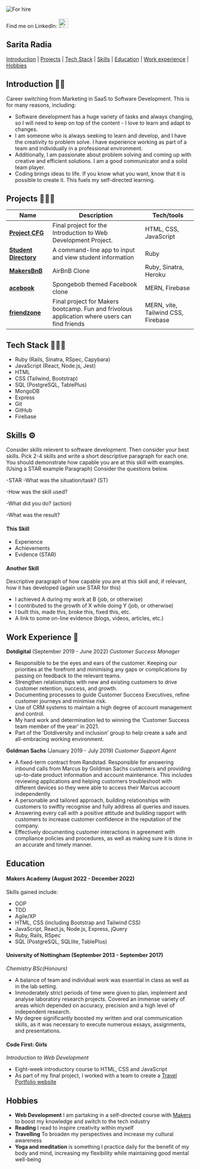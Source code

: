 ![For hire](https://img.shields.io/badge/Available_for_hire-Yes-brightgreen)                
<br/>
Find me on LinkedIn: <a href="https://www.linkedin.com/in/sarita-r-00062b14b"><img src="https://cdn-icons-png.flaticon.com/512/174/174857.png" width="25" alt="LinkedIn"></a>

## Sarita Radia

[Introduction](#introduction) | [Projects](#projects) | [Tech Stack](#tech-stack) | [Skills](#skills) | [Education](#education) | [Work experience](#work-experience) | [Hobbies](#hobbies)

## <a name="introduction">Introduction 👋🏽 </a>

Career switching from Marketing in SaaS to Software Development. This is for many reasons, including:
- Software development has a huge variety of tasks and always changing, so I will need to keep on top of the content - I love to learn and adapt to changes. 
- I am someone who is always seeking to learn and develop, and I have the creativity to problem solve. I have experience working as part of a team and individually in a professional environment.
- Additionally, I am passionate about problem solving and coming up with creative and efficient solutions.  I am a good communicator and a solid team player.
- Coding brings ideas to life. If you know what you want, know that it is possible to create it. This fuels my self-directed learning.


## Projects 👩🏽‍💻

| Name                         | Description           | Tech/tools        |
| ---------------------------- | -----------------     | ----------------- |
| [**Project CFG**](https://github.com/saritahub/Project-CFG)  | Final project for the Introduction to Web Development Project. | HTML, CSS, JavaScript               |
|[**Student Directory**](https://github.com/saritahub/student-directory) | A command-line app to input and view student information               |  Ruby                 |
|[**MakersBnB**](https://github.com/Arshad-Siddiqui/makersbnb-ruby-seed) | AirBnB Clone | Ruby, Sinatra, Heroku |
|[**acebook**](https://github.com/Dmum303/acebook-team-bikini-bottom) | Spongebob themed Facebook clone | MERN, Firebase |
|[**friendzone**](https://github.com/Dmum303/MERNsters-inc) | Final project for Makers bootcamp. Fun and frivolous application where users can find friends | MERN, vite, Tailwind CSS, Firebase                |


## <a name="tech-stack">Tech Stack 👩🏽‍💻</a> 
- Ruby (Rails, Sinatra, RSpec, Capybara) 
- JavaScript (React, Node.js, Jest)
- HTML
- CSS (Tailwind, Bootstrap)
- SQL (PostgreSQL, TablePlus)
- MongoDB
- Express
- Git
- GitHub 
- Firebase


## <a name="skills">Skills ⚙️ </a>

Consider skills relevent to software development. Then consider your best skills. Pick 2-4 skills and write a short descriptive paragraph for each one. You should demonstrate how capable you are at this skill with examples.
(Using a STAR example Paragraph) Consider the questions below.

-STAR
-What was the situation/task? (ST)

-How was the skill used?

-What did you do? (action)

-What was the result?


#### This Skill

- Experience
- Achievements
- Evidence (STAR)

#### Another Skill

Descriptive paragraph of how capable you are at this skill and, if relevant, how it has developed (again use STAR for this)

- I achieved A during my work at B (job, or otherwise)
- I contributed to the growth of X while doing Y (job, or otherwise)
- I built this, made this, broke this, fixed this, etc.
- A link to some on-line evidence (blogs, videos, articles, etc.)

## <a name="work-experience">Work Experience 💼 </a>

**Dotdigital** (September 2019 - June 2022) 
_Customer Success Manager_

- Responsible to be the eyes and ears of the customer. Keeping our priorities at the forefront and
minimising any gaps or complications by passing on feedback to the relevant teams.
- Strengthen relationships with new and existing customers to drive customer retention, success,
and growth.
- Documenting processes to guide Customer Success Executives, refine customer journeys and
minimise risk.
- Use of CRM systems to maintain a high degree of account management and control.
- My hard work and determination led to winning the ‘Customer Success team member of the
year’ in 2021.
- Part of the ‘Dotdiversity and inclusion’ group to help create a safe and all-embracing working
environment.

**Goldman Sachs** (January 2019 - July 2019) 
_Customer Support Agent_

- A fixed-term contract from Randstad. Responsible for answering inbound calls from Marcus by Goldman Sachs customers and providing up-to-date product information and account maintenance. This includes reviewing applications and helping customers troubleshoot with different devices so they were able to access their Marcus account independently.
- A personable and tailored approach, building relationships with customers to swiftly recognise and fully address all queries and issues.
- Answering every call with a positive attitude and building rapport with customers to increase customer confidence in the reputation of the company.
- Effectively documenting customer interactions in agreement with compliance policies and procedures, as well as making sure it is done in an accurate and timely manner.

## <a name="education">Education </a>

#### Makers Academy (August 2022 - December 2022)
Skills gained include:
- OOP
- TDD
- Agile/XP
- HTML, CSS (including Bootstrap and Tailwind CSS)
- JavaScript, React.js, Node.js, Express, jQuery
- Ruby, Rails, RSpec
- SQL (PostgreSQL, SQLlite, TablePlus)

#### University of Nottingham (September 2013 - September 2017)
_Chemistry BSc(Honours)_

- A balance of team and individual work was essential in class as well as in the lab setting.
- Immoderately strict periods of time were given to plan, implement and analyse laboratory research projects. Covered an immense variety of areas which depended on accuracy, precision and a high level of independent research.
- My degree significantly boosted my written and oral communication skills, as it was necessary to execute numerous essays, assignments, and presentations.


#### Code First: Girls
_Introduction to Web Development_

- Eight-week introductory course to HTML, CSS and JavaScript
- As part of my final project, I worked with a team to create a [Travel Portfolio website](https://github.com/saritahub/Project-CFG)

## <a name="hobbies">Hobbies </a>
- **Web Development** I am partaking in a self-directed course with [Makers](https://makers.tech/) to boost my knowledge and switch to the tech industry 
- **Reading** I read to inspire creativity within myself
- **Travelling** To broaden my perspectives and increase my cultural awareness
- **Yoga and meditation** is something I practice daily for the benefit of my body and mind, increasing my flexibility
while maintaining good mental well-being
